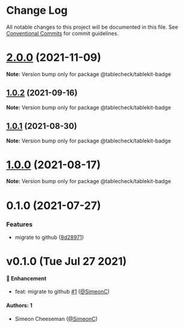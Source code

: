 # Change Log

All notable changes to this project will be documented in this file.
See [Conventional Commits](https://conventionalcommits.org) for commit guidelines.

# [2.0.0](https://github.com/tablecheck/tablekit/compare/@tablecheck/tablekit-badge@1.0.2...@tablecheck/tablekit-badge@2.0.0) (2021-11-09)

**Note:** Version bump only for package @tablecheck/tablekit-badge





## [1.0.2](https://github.com/tablecheck/tablekit/compare/@tablecheck/tablekit-badge@1.0.1...@tablecheck/tablekit-badge@1.0.2) (2021-09-16)

**Note:** Version bump only for package @tablecheck/tablekit-badge





## [1.0.1](https://github.com/tablecheck/tablekit/compare/@tablecheck/tablekit-badge@1.0.0...@tablecheck/tablekit-badge@1.0.1) (2021-08-30)

**Note:** Version bump only for package @tablecheck/tablekit-badge





# [1.0.0](https://github.com/tablecheck/tablekit/compare/@tablecheck/tablekit-badge@0.1.0...@tablecheck/tablekit-badge@1.0.0) (2021-08-17)

**Note:** Version bump only for package @tablecheck/tablekit-badge





# 0.1.0 (2021-07-27)


### Features

* migrate to github ([8d28971](https://github.com/tablecheck/tablekit/commit/8d28971175010fcb2a3cd9c48a749e7af1bdc9f9))





# v0.1.0 (Tue Jul 27 2021)

#### 🚀 Enhancement

- feat: migrate to github [#1](https://github.com/tablecheck/tablekit/pull/1) ([@SimeonC](https://github.com/SimeonC))

#### Authors: 1

- Simeon Cheeseman ([@SimeonC](https://github.com/SimeonC))
